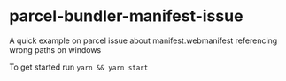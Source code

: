 # parcel-bundler-manifest-issue
A quick example on parcel issue about manifest.webmanifest referencing wrong paths on windows

To get started run `yarn && yarn start`
